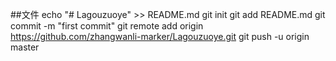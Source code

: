 ##文件
echo "# Lagouzuoye" >> README.md
git init
git add README.md
git commit -m "first commit"
git remote add origin https://github.com/zhangwanli-marker/Lagouzuoye.git
git push -u origin master
